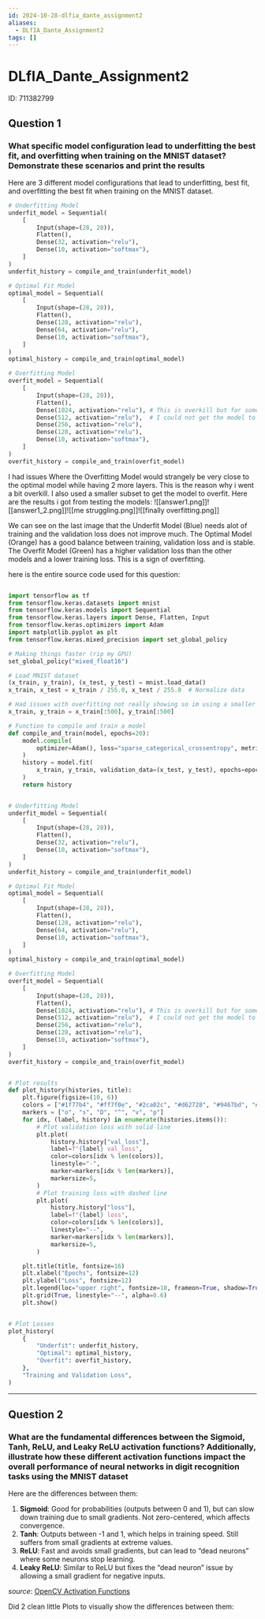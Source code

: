 ```yaml
---
id: 2024-10-28-dlfia_dante_assignment2
aliases:
  - DLfIA_Dante_Assignment2
tags: []
---
```


# DLfIA_Dante_Assignment2

ID: 711382799

## Question 1

### What specific model configuration lead to underfitting the best fit, and overfitting when training on the MNIST dataset? Demonstrate these scenarios and print the results

Here are 3 different model configurations that lead to underfitting, best fit, and overfitting the best fit when training on the MNIST dataset.

```python
# Underfitting Model
underfit_model = Sequential(
    [
        Input(shape=(28, 28)),
        Flatten(),
        Dense(32, activation="relu"),
        Dense(10, activation="softmax"),
    ]
)
underfit_history = compile_and_train(underfit_model)

# Optimal Fit Model
optimal_model = Sequential(
    [
        Input(shape=(28, 28)),
        Flatten(),
        Dense(128, activation="relu"),
        Dense(64, activation="relu"),
        Dense(10, activation="softmax"),
    ]
)
optimal_history = compile_and_train(optimal_model)

# Overfitting Model
overfit_model = Sequential(
    [
        Input(shape=(28, 28)),
        Flatten(),
        Dense(1024, activation="relu"), # This is overkill but for some reason
        Dense(512, activation="relu"),  # I could not get the model to overfit
        Dense(256, activation="relu"),
        Dense(128, activation="relu"),
        Dense(10, activation="softmax"),
    ]
)
overfit_history = compile_and_train(overfit_model)
```

I had issues Where the Overfitting Model would strangely be very close to the optimal model while having 2 more layers. This is the reason why i went a bit overkill. I also used a smaller subset to get the model to overfit.
Here are the results i got from testing the models:
![[answer1.png]]![[answer1_2.png]]![[me struggling.png]]![[finally overfitting.png]]

We can see on the last image that the Underfit Model (Blue) needs alot of training and the validation loss does not improve much. The Optimal Model (Orange) has a good balance between training, validation loss and is stable. The Overfit Model (Green) has a higher validation loss than the other models and a lower training loss. This is a sign of overfitting.

here is the entire source code used for this question:

```python

import tensorflow as tf
from tensorflow.keras.datasets import mnist
from tensorflow.keras.models import Sequential
from tensorflow.keras.layers import Dense, Flatten, Input
from tensorflow.keras.optimizers import Adam
import matplotlib.pyplot as plt
from tensorflow.keras.mixed_precision import set_global_policy

# Making things faster (rip my GPU)
set_global_policy("mixed_float16")

# Load MNIST dataset
(x_train, y_train), (x_test, y_test) = mnist.load_data()
x_train, x_test = x_train / 255.0, x_test / 255.0  # Normalize data

# Had issues with overfitting not really showing so im using a smaller subset
x_train, y_train = x_train[:500], y_train[:500]

# Function to compile and train a model
def compile_and_train(model, epochs=20):
    model.compile(
        optimizer=Adam(), loss="sparse_categorical_crossentropy", metrics=["accuracy"]
    )
    history = model.fit(
        x_train, y_train, validation_data=(x_test, y_test), epochs=epochs, verbose=2
    )
    return history


# Underfitting Model
underfit_model = Sequential(
    [
        Input(shape=(28, 28)),
        Flatten(),
        Dense(32, activation="relu"),
        Dense(10, activation="softmax"),
    ]
)
underfit_history = compile_and_train(underfit_model)

# Optimal Fit Model
optimal_model = Sequential(
    [
        Input(shape=(28, 28)),
        Flatten(),
        Dense(128, activation="relu"),
        Dense(64, activation="relu"),
        Dense(10, activation="softmax"),
    ]
)
optimal_history = compile_and_train(optimal_model)

# Overfitting Model
overfit_model = Sequential(
    [
        Input(shape=(28, 28)),
        Flatten(),
        Dense(1024, activation="relu"), # This is overkill but for some reason
        Dense(512, activation="relu"),  # I could not get the model to overfit
        Dense(256, activation="relu"),
        Dense(128, activation="relu"),
        Dense(10, activation="softmax"),
    ]
)
overfit_history = compile_and_train(overfit_model)


# Plot results
def plot_history(histories, title):
    plt.figure(figsize=(10, 6))
    colors = ["#1f77b4", "#ff7f0e", "#2ca02c", "#d62728", "#9467bd", "#8c564b"]
    markers = ["o", "s", "D", "^", "v", "p"]
    for idx, (label, history) in enumerate(histories.items()):
        # Plot validation loss with solid line
        plt.plot(
            history.history["val_loss"],
            label=f"{label} val_loss",
            color=colors[idx % len(colors)],
            linestyle="-",
            marker=markers[idx % len(markers)],
            markersize=5,
        )
        # Plot training loss with dashed line
        plt.plot(
            history.history["loss"],
            label=f"{label} loss",
            color=colors[idx % len(colors)],
            linestyle="--",
            marker=markers[idx % len(markers)],
            markersize=5,
        )

    plt.title(title, fontsize=16)
    plt.xlabel("Epochs", fontsize=12)
    plt.ylabel("Loss", fontsize=12)
    plt.legend(loc="upper right", fontsize=10, frameon=True, shadow=True)
    plt.grid(True, linestyle="--", alpha=0.6)
    plt.show()


# Plot Losses
plot_history(
    {
        "Underfit": underfit_history,
        "Optimal": optimal_history,
        "Overfit": overfit_history,
    },
    "Training and Validation Loss",
)
```

---

## Question 2

### What are the fundamental differences between the Sigmoid, Tanh, ReLU, and Leaky ReLU activation functions? Additionally, illustrate how these different activation functions impact the overall performance of neural networks in digit recognition tasks using the MNIST dataset

Here are the differences between them:

1. **Sigmoid**: Good for probabilities (outputs between 0 and 1), but can slow down training due to small gradients. Not zero-centered, which affects convergence.
2. **Tanh**: Outputs between -1 and 1, which helps in training speed. Still suffers from small gradients at extreme values.
3. **ReLU**: Fast and avoids small gradients, but can lead to “dead neurons” where some neurons stop learning.
4. **Leaky ReLU**: Similar to ReLU but fixes the “dead neuron” issue by allowing a small gradient for negative inputs.

_source_: [OpenCV Activation Functions](https://learnopencv.com/understanding-activation-functions-in-deep-learning/)

Did 2 clean little Plots to visually show the differences between them:

